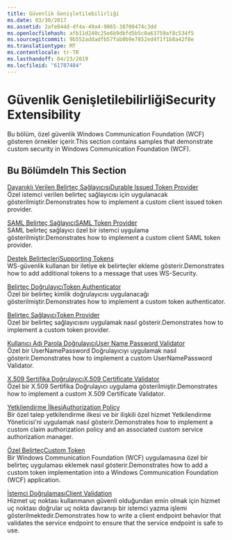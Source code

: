 ```yaml
---
title: Güvenlik Genişletilebilirliği
ms.date: 03/30/2017
ms.assetid: 2afe044d-df4a-49a4-9865-38700474c3dd
ms.openlocfilehash: afb11d240c25e6b9dbfd5b5c0a63759af8c534f5
ms.sourcegitcommit: 9b552addadfb57fab0b9e7852ed4f1f1b8a42f8e
ms.translationtype: MT
ms.contentlocale: tr-TR
ms.lasthandoff: 04/23/2019
ms.locfileid: "61787484"
---
```

# <a name="security-extensibility"></a><span data-ttu-id="18bc0-102">Güvenlik Genişletilebilirliği</span><span class="sxs-lookup"><span data-stu-id="18bc0-102">Security Extensibility</span></span>
<span data-ttu-id="18bc0-103">Bu bölüm, özel güvenlik Windows Communication Foundation (WCF) gösteren örnekler içerir.</span><span class="sxs-lookup"><span data-stu-id="18bc0-103">This section contains samples that demonstrate custom security in Windows Communication Foundation (WCF).</span></span>  
  
## <a name="in-this-section"></a><span data-ttu-id="18bc0-104">Bu Bölümde</span><span class="sxs-lookup"><span data-stu-id="18bc0-104">In This Section</span></span>  
 [<span data-ttu-id="18bc0-105">Dayanıklı Verilen Belirteç Sağlayıcısı</span><span class="sxs-lookup"><span data-stu-id="18bc0-105">Durable Issued Token Provider</span></span>](../../../../docs/framework/wcf/samples/durable-issued-token-provider.md)  
 <span data-ttu-id="18bc0-106">Özel istemci verilen belirteç sağlayıcısı için uygulanacak gösterilmiştir.</span><span class="sxs-lookup"><span data-stu-id="18bc0-106">Demonstrates how to implement a custom client issued token provider.</span></span>  
  
 [<span data-ttu-id="18bc0-107">SAML Belirteç Sağlayıcı</span><span class="sxs-lookup"><span data-stu-id="18bc0-107">SAML Token Provider</span></span>](../../../../docs/framework/wcf/samples/saml-token-provider.md)  
 <span data-ttu-id="18bc0-108">SAML belirteç sağlayıcı özel bir istemci uygulama gösterilmiştir.</span><span class="sxs-lookup"><span data-stu-id="18bc0-108">Demonstrates how to implement a custom client SAML token provider.</span></span>  
  
 [<span data-ttu-id="18bc0-109">Destek Belirteçleri</span><span class="sxs-lookup"><span data-stu-id="18bc0-109">Supporting Tokens</span></span>](../../../../docs/framework/wcf/samples/supporting-tokens.md)  
 <span data-ttu-id="18bc0-110">WS-güvenlik kullanan bir iletiye ek belirteçler ekleme gösterir.</span><span class="sxs-lookup"><span data-stu-id="18bc0-110">Demonstrates how to add additional tokens to a message that uses WS-Security.</span></span>  
  
 [<span data-ttu-id="18bc0-111">Belirteç Doğrulayıcı</span><span class="sxs-lookup"><span data-stu-id="18bc0-111">Token Authenticator</span></span>](../../../../docs/framework/wcf/samples/token-authenticator.md)  
 <span data-ttu-id="18bc0-112">Özel bir belirteç kimlik doğrulayıcısı uygulanacağı gösterilmiştir.</span><span class="sxs-lookup"><span data-stu-id="18bc0-112">Demonstrates how to implement a custom token authenticator.</span></span>  
  
 [<span data-ttu-id="18bc0-113">Belirteç Sağlayıcı</span><span class="sxs-lookup"><span data-stu-id="18bc0-113">Token Provider</span></span>](../../../../docs/framework/wcf/samples/token-provider.md)  
 <span data-ttu-id="18bc0-114">Özel bir belirteç sağlayıcısını uygulamak nasıl gösterir.</span><span class="sxs-lookup"><span data-stu-id="18bc0-114">Demonstrates how to implement a custom token provider.</span></span>  
  
 [<span data-ttu-id="18bc0-115">Kullanıcı Adı Parola Doğrulayıcı</span><span class="sxs-lookup"><span data-stu-id="18bc0-115">User Name Password Validator</span></span>](../../../../docs/framework/wcf/samples/user-name-password-validator.md)  
 <span data-ttu-id="18bc0-116">Özel bir UserNamePassword Doğrulayıcıyı uygulamak nasıl gösterir.</span><span class="sxs-lookup"><span data-stu-id="18bc0-116">Demonstrates how to implement a custom UserNamePassword Validator.</span></span>  
  
 [<span data-ttu-id="18bc0-117">X.509 Sertifika Doğrulayıcı</span><span class="sxs-lookup"><span data-stu-id="18bc0-117">X.509 Certificate Validator</span></span>](../../../../docs/framework/wcf/samples/x-509-certificate-validator.md)  
 <span data-ttu-id="18bc0-118">Özel bir X.509 Sertifika Doğrulayıcı uygulama gösterilmiştir.</span><span class="sxs-lookup"><span data-stu-id="18bc0-118">Demonstrates how to implement a custom X.509 Certificate Validator.</span></span>  
  
 [<span data-ttu-id="18bc0-119">Yetkilendirme İlkesi</span><span class="sxs-lookup"><span data-stu-id="18bc0-119">Authorization Policy</span></span>](../../../../docs/framework/wcf/samples/authorization-policy.md)  
 <span data-ttu-id="18bc0-120">Bir özel talep yetkilendirme ilkesi ve bir ilişkili özel hizmet Yetkilendirme Yöneticisi'ni uygulamak nasıl gösterir.</span><span class="sxs-lookup"><span data-stu-id="18bc0-120">Demonstrates how to implement a custom claim authorization policy and an associated custom service authorization manager.</span></span>  
  
 [<span data-ttu-id="18bc0-121">Özel Belirteç</span><span class="sxs-lookup"><span data-stu-id="18bc0-121">Custom Token</span></span>](../../../../docs/framework/wcf/samples/custom-token.md)  
 <span data-ttu-id="18bc0-122">Bir Windows Communication Foundation (WCF) uygulamasına özel bir belirteç uygulaması eklemek nasıl gösterir.</span><span class="sxs-lookup"><span data-stu-id="18bc0-122">Demonstrates how to add a custom token implementation into a Windows Communication Foundation (WCF) application.</span></span>  
  
 [<span data-ttu-id="18bc0-123">İstemci Doğrulaması</span><span class="sxs-lookup"><span data-stu-id="18bc0-123">Client Validation</span></span>](../../../../docs/framework/wcf/samples/client-validation.md)  
 <span data-ttu-id="18bc0-124">Hizmet uç noktası kullanmanın güvenli olduğundan emin olmak için hizmet uç noktası doğrular uç nokta davranışı bir istemci yazma işlemi gösterilmektedir.</span><span class="sxs-lookup"><span data-stu-id="18bc0-124">Demonstrates how to write a client endpoint behavior that validates the service endpoint to ensure that the service endpoint is safe to use.</span></span>
